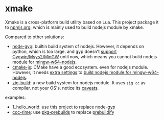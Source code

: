 # xmake

Xmake is a cross-platform build utility based on Lua. This project package it to
[npmjs.org](https://www.npmjs.com/package/xmake-build-system), which is mainly
used to build nodejs module by xmake.

Compared to other solutions:

- [node-gyp](https://github.com/nodejs/node-gyp): builtin build system of
  nodejs. However, it depends on python, which is too large. and gyp doesn't
  [support Cygwin/Msys2/MinGW](https://github.com/nodejs/node-gyp/issues/1240)
  until now, which means you cannot build nodejs module for
  [mingw-w64-nodejs](https://packages.msys2.org/base/mingw-w64-nodejs).
- [cmake-js](https://github.com/cmake-js/cmake-js): CMake have a good ecosystem.
  even for nodejs module. However, it needs
  [extra settings](https://github.com/napi-bindings/node-api-stub/) to
  [build nodejs module for mingw-w64-nodejs](https://github.com/nodejs/node-addon-api/issues/1021).
- [zig-build](https://github.com/solarwinds/zig-build): a new build system for
  nodejs module. It uses `zig cc` as compiler, not your OS's. notice its
  [caveats](https://github.com/solarwinds/zig-build#caveats).

examples:

- [1_hello_world](examples/nodejs/1_hello_world): use this project to replace
  [node-gyp](https://github.com/nodejs/node-gyp)
- [coc-rime](https://github.com/tonyfettes/coc-rime): use
  [pkg-prebuilds](https://github.com/julusian/pkg-prebuilds) to replace
  [prebuildify](https://github.com/prebuild/prebuildify)
